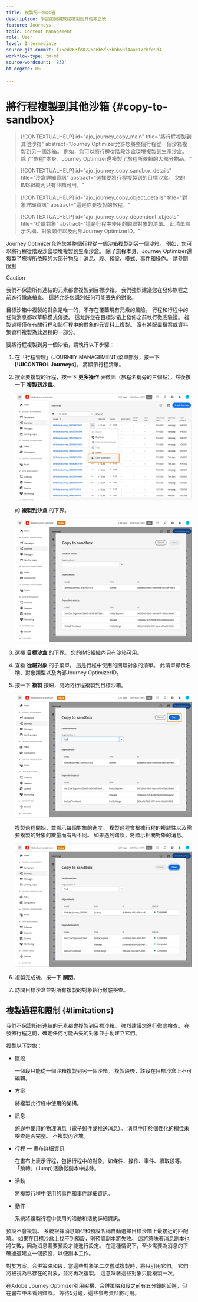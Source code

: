 ```yaml
---
title: 複製另一個非道
description: 學習如何將旅程複製到其他非正統
feature: Journeys
topic: Content Management
role: User
level: Intermediate
source-git-commit: f75ed263fd8226a6b5f55bbb50f4aae17cbfe9d4
workflow-type: tm+mt
source-wordcount: '832'
ht-degree: 0%

---
```


# 將行程複製到其他沙箱 {#copy-to-sandbox}

>[!CONTEXTUALHELP]
>id="ajo_journey_copy_main"
>title="將行程複製到其他沙箱"
>abstract="Journey Optimizer允許您將整個行程從一個沙箱複製到另一個沙箱。 例如，您可以將行程從階段沙盒環境複製到生產沙盒。 除了&quot;旅程&quot;本身，Journey Optimizer還複製了旅程所依賴的大部分物品。"

>[!CONTEXTUALHELP]
>id="ajo_journey_copy_sandbox_details"
>title="沙盒詳細資訊"
>abstract="選擇要將行程複製到的目標沙盒。 您的IMS組織內只有沙箱可用。"

>[!CONTEXTUALHELP]
>id="ajo_journey_copy_object_details"
>title="對象詳細資訊"
>abstract="這是你要複製的旅程。"

>[!CONTEXTUALHELP]
>id="ajo_journey_copy_dependent_objects"
>title="從屬對象"
>abstract="這是行程中使用的關聯對象的清單。 此清單顯示名稱、對象類型以及內部Journey OptimizerID。"

Journey Optimizer允許您將整個行程從一個沙箱複製到另一個沙箱。 例如，您可以將行程從階段沙盒環境複製到生產沙盒。 除了旅程本身，Journey Optimizer還複製了旅程所依賴的大部分物品：消息、段、預設、模式、事件和操作。 請參閱 [限制](../building-journeys/copy-to-sandbox.md#limitations)

>[!CAUTION]
>
>我們不保證所有連結的元素都會複製到目標沙箱。 我們強烈建議您在發佈旅程之前進行徹底檢查。 這將允許您識別任何可能丟失的對象。

目標沙箱中複製的對象是唯一的，不存在覆蓋現有元素的風險。 行程和行程中的任何消息都以草稿模式傳遞。 這允許您在目標沙箱上發佈之前執行徹底驗證。 複製過程僅在有關行程和該行程中的對象的元資料上複製。 沒有將配置檔案或資料集資料複製為此過程的一部分。

要將行程複製到另一個沙箱，請執行以下步驟：

1. 在「行程管理」(JOURNEY MANAGEMENT)菜單部分，按一下 **[!UICONTROL Journeys]**。 將顯示行程清單。

2. 搜索要複製的行程，按一下 **更多操作** 表徵圖（旅程名稱旁的三個點），然後按一下 **複製到沙盒**。

   ![](assets/copy-sandbox1.png)

   的 **複製到沙盒** 的下界。

   ![](assets/copy-sandbox2.png)

3. 選擇 **目標沙盒** 的下界。 您的IMS組織內只有沙箱可用。

4. 查看 **從屬對象** 的子菜單。 這是行程中使用的關聯對象的清單。 此清單顯示名稱、對象類型以及內部Journey OptimizerID。

5. 按一下 **複製** 按鈕，開始將行程複製到目標沙箱。

   ![](assets/copy-sandbox3.png)

   複製過程開始，並顯示每個對象的進度。 複製過程會根據行程的複雜性以及需要複製的對象的數量而有所不同。 如果遇到錯誤，將顯示相關對象的消息。

   ![](assets/copy-sandbox4.png)

6. 複製完成後，按一下 **關閉**。

7. 訪問目標沙盒並對所有複製的對象執行徹底檢查。

## 複製過程和限制 {#limitations}

我們不保證所有連結的元素都會複製到目標沙箱。 強烈建議您進行徹底檢查。 在發佈行程之前，確定任何可能丟失的對象並手動建立它們。

複製以下對象：

* 區段

   一個段只能從一個沙箱複製到另一個沙箱。 複製段後，該段在目標沙盒上不可編輯。

* 方案

   將複製此行程中使用的架構。

* 訊息

   旅途中使用的物理消息（電子郵件或推送消息）。 消息中用於個性化的欄位未檢查是否完整。 不複製內容塊。

* 行程 — 畫布詳細資訊

   在畫布上表示行程，包括行程中的對象，如條件、操作、事件、讀取段等。 「跳轉」(Jump)活動從副本中排除。

* 活動

   將複製行程中使用的事件和事件詳細資訊。

* 動作

   系統將複製行程中使用的活動和活動詳細資訊。

預設不會複製。 系統根據消息類型和預設名稱自動選擇目標沙箱上最接近的匹配項。 如果在目標沙盒上找不到預設，則預設副本將失敗。 這將意味著消息副本也將失敗，因為消息需要預設才能進行設定。 在這種情況下，至少需要為消息的正確通道建立一個預設，以便副本工作。

對於方案、合併策略和段，當這些對象第二次嘗試複製時，將只引用它們。 它們將被視為已存在的對象，並將再次複製。 這意味著這些對象只能複製一次。

在Adobe Journey Optimizer引用架構、合併策略和段之前有五分鐘的延遲，但在畫布中未看到錯誤。 等待5分鐘，這些參考資料將可用。

